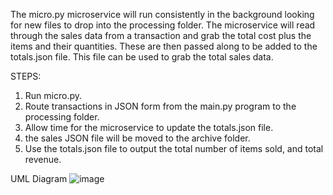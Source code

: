 The micro.py microservice will run consistently in the background looking for new files to drop into the processing folder. The microservice will read through the sales data from a transaction and grab the total cost plus the items and their quantities. These are then passed along to be added to the totals.json file. This file can be used to grab the total sales data.

STEPS:
1. Run micro.py.
2. Route transactions in JSON form from the main.py program to the processing folder.
3. Allow time for the microservice to update the totals.json file.
4. the sales JSON file will be moved to the archive folder.
4. Use the totals.json file to output the total number of items sold, and total revenue.

UML Diagram
![image](https://github.com/atleehlavinka/CS361-Partner-Project/assets/81734135/c88d31e9-9f27-4a16-afd6-05427cbdf261)

